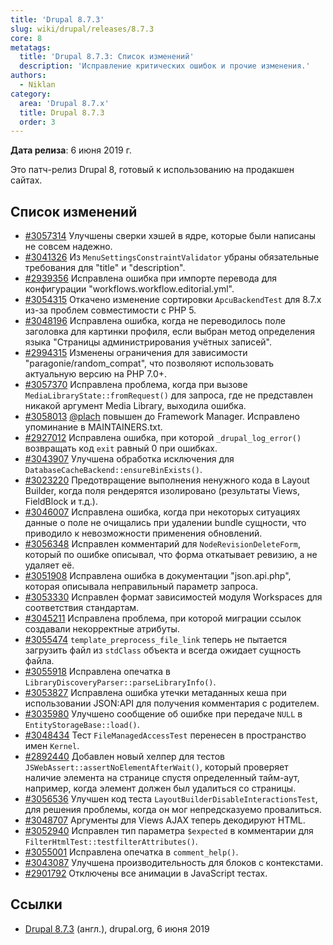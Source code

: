 ```yaml
---
title: 'Drupal 8.7.3'
slug: wiki/drupal/releases/8.7.3
core: 8
metatags:
  title: 'Drupal 8.7.3: Список изменений'
  description: 'Исправление критических ошибок и прочие изменения.'
authors:
  - Niklan
category:
  area: 'Drupal 8.7.x'
  title: Drupal 8.7.3
  order: 3
---
```


**Дата релиза**: 6 июня 2019 г.

Это патч-релиз Drupal 8, готовый к использованию на продакшен сайтах.

## Список изменений

- [#3057314](https://www.drupal.org/node/3057314) Улучшены сверки хэшей в ядре, которые были написаны не совсем надежно.
- [#3041326](https://www.drupal.org/node/3041326) Из `MenuSettingsConstraintValidator` убраны обязательные требования для "title" и "description".
- [#2939356](https://www.drupal.org/node/2939356) Исправлена ошибка при импорте перевода для конфигурации "workflows.workflow.editorial.yml".
- [#3054315](https://www.drupal.org/node/3054315) Откачено изменение сортировки `ApcuBackendTest` для 8.7.x из-за проблем совместимости с PHP 5.
- [#3048196](https://www.drupal.org/node/3048196) Исправлена ошибка, когда не переводилось поле заголовка для картинки профиля, если выбран метод определения языка "Страницы администрирования учётных записей".
- [#2994315](https://www.drupal.org/node/2994315) Изменены ограничения для зависимости "paragonie/random_compat", что позволяют использовать актуальную версию на PHP 7.0+.
- [#3057370](https://www.drupal.org/node/3057370) Исправлена проблема, когда при вызове `MediaLibraryState::fromRequest()` для запроса, где не представлен никакой аргумент Media Library, выходила ошибка.
- [#3058013](https://www.drupal.org/node/3058013) [@plach](https://www.drupal.org/u/plach) повышен до Framework Manager. Исправлено упоминание в MAINTAINERS.txt.
- [#2927012](https://www.drupal.org/node/2927012) Исправлена ошибка, при которой `_drupal_log_error()` возвращать код `exit` равный 0 при ошибках.
- [#3043907](https://www.drupal.org/node/3043907) Улучшена обработка исключения для `DatabaseCacheBackend::ensureBinExists()`.
- [#3023220](https://www.drupal.org/node/3023220) Предотвращение выполнения ненужного кода в Layout Builder, когда поля рендерятся изолировано (результаты Views, FieldBlock и т.д.).
- [#3046007](https://www.drupal.org/node/3046007) Исправлена ошибка, когда при некоторых ситуациях данные о поле не очищались при удалении bundle сущности, что приводило к невозможности применения обновлений.
- [#3056348](https://www.drupal.org/node/3056348) Исправлен комментарий для `NodeRevisionDeleteForm`, который по ошибке описывал, что форма откатывает ревизию, а не удаляет её.
- [#3051908](https://www.drupal.org/node/3051908) Исправлена ошибка в документации "json.api.php", которая описывала неправильный параметр запроса.
- [#3053330](https://www.drupal.org/node/3053330) Исправлен формат зависимостей модуля Workspaces для соответствия стандартам.
- [#3045211](https://www.drupal.org/node/3045211) Исправлена проблема, при которой миграции ссылок создавали некорректные атрибуты.
- [#3055474](https://www.drupal.org/node/3055474) `template_preprocess_file_link` теперь не пытается загрузить файл из `stdClass` объекта и всегда ожидает сущность файла.
- [#3055918](https://www.drupal.org/node/3055918) Исправлена опечатка в `LibraryDiscoveryParser::parseLibraryInfo()`.
- [#3053827](https://www.drupal.org/node/3053827) Исправлена ошибка утечки метаданных кеша при использовании JSON:API для получения комментария с родителем.
- [#3035980](https://www.drupal.org/node/3035980) Улучшено сообщение об ошибке при передаче `NULL` в `EntityStorageBase::load()`.
- [#3048434](https://www.drupal.org/node/3048434) Тест `FileManagedAccessTest` перенесен в пространство имен `Kernel`.
- [#2892440](https://www.drupal.org/node/2892440) Добавлен новый хелпер для тестов `JSWebAssert::assertNoElementAfterWait()`, который проверяет наличие элемента на странице спустя определенный тайм-аут, например, когда элемент должен был удалиться со страницы.
- [#3056536](https://www.drupal.org/node/3056536) Улучшен код теста `LayoutBuilderDisableInteractionsTest`, для решения проблемы, когда он мог непредсказуемо провалиться.
- [#3048707](https://www.drupal.org/node/3048707) Аргументы для Views AJAX теперь декодируют HTML.
- [#3052940](https://www.drupal.org/node/3052940) Исправлен тип параметра `$expected` в комментарии для `FilterHtmlTest::testfilterAttributes()`.
- [#3055001](https://www.drupal.org/node/3055001) Исправлена опечатка в `comment_help()`.
- [#3043087](https://www.drupal.org/node/3043087) Улучшена производительность для блоков с контекстами.
- [#2901792](https://www.drupal.org/node/2901792) Отключены все анимации в JavaScript тестах.

## Ссылки

- [Drupal 8.7.3](https://www.drupal.org/project/drupal/releases/8.7.3) (англ.), drupal.org, 6 июня 2019
